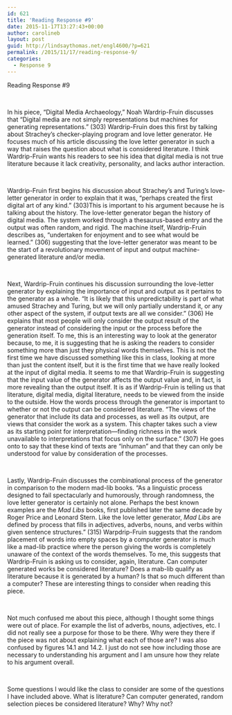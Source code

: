 ```yaml
---
id: 621
title: 'Reading Response #9'
date: 2015-11-17T13:27:43+00:00
author: carolineb
layout: post
guid: http://lindsaythomas.net/engl4600/?p=621
permalink: /2015/11/17/reading-response-9/
categories:
  - Response 9
---
```

Reading Response #9

&nbsp;

In his piece, “Digital Media Archaeology,” Noah Wardrip-Fruin discusses that “Digital media are not simply representations but machines for generating representations.” (303) Wardrip-Fruin does this first by talking about Strachey’s checker-playing program and love letter generator. He focuses much of his article discussing the love letter generator in such a way that raises the question about what is considered literature. I think Wardrip-Fruin wants his readers to see his idea that digital media is not true literature because it lack creativity, personality, and lacks author interaction.

&nbsp;

Wardrip-Fruin first begins his discussion about Strachey’s and Turing’s love-letter generator in order to explain that it was, “perhaps created the first digital art of any kind.” (303)This is important to his argument because he is talking about the history. The love-letter generator began the history of digital media. The system worked through a thesaurus-based entry and the output was often random, and rigid. The machine itself, Wardrip-Fruin describes as, “undertaken for enjoyment and to see what would be learned.” (306) suggesting that the love-letter generator was meant to be the start of a revolutionary movement of input and output machine-generated literature and/or media.

&nbsp;

Next, Wardrip-Fruin continues his discussion surrounding the love-letter generator by explaining the importance of input and output as it pertains to the generator as a whole. “It is likely that this unpredictability is part of what amused Strachey and Turing, but we will only partially understand it, or any other aspect of the system, if output texts are all we consider.” (306) He explains that most people will only consider the output result of the generator instead of considering the input or the process before the generation itself. To me, this is an interesting way to look at the generator because, to me, it is suggesting that he is asking the readers to consider something more than just they physical words themselves. This is not the first time we have discussed something like this in class, looking at more than just the content itself, but it is the first time that we have really looked at the input of digital media. It seems to me that Wardrip-Fruin is suggesting that the input value of the generator affects the output value and, in fact, is more revealing than the output itself. It is as if Wardrip-Fruin is telling us that literature, digital media, digital literature, needs to be viewed from the inside to the outside. How the words process through the generator is important to whether or not the output can be considered literature. “The views of the generator that include its data and processes, as well as its output, are views that consider the work as a system. This chapter takes such a view as its starting point for interpretation—finding richness in the work unavailable to interpretations that focus only on the surface.” (307) He goes onto to say that these kind of texts are “inhuman” and that they can only be understood for value by consideration of the processes.

&nbsp;

Lastly, Wardrip-Fruin discusses the combinational process of the generator in comparison to the modern mad-lib books. “As a linguistic process designed to fail spectacularly and humorously, through randomness, the love letter generator is certainly not alone. Perhaps the best known examples are the _Mad Libs_ books, first published later the same decade by Roger Price and Leonard Stern. Like the love letter generator, _Mad Libs_ are defined by process that fills in adjectives, adverbs, nouns, and verbs within given sentence structures.” (315) Warpdrip-Fruin suggests that the random placement of words into empty spaces by a computer generator is much like a mad-lib practice where the person giving the words is completely unaware of the context of the words themselves. To me, this suggests that Wardrip-Fruin is asking us to consider, again, literature. Can computer generated works be considered literature? Does a mab-lib qualify as literature because it is generated by a human? Is that so much different than a computer? These are interesting things to consider when reading this piece.

&nbsp;

Not much confused me about this piece, although I thought some things were out of place. For example the list of adverbs, nouns, adjectives, etc. I did not really see a purpose for those to be there. Why were they there if the piece was not about explaining what each of those are? I was also confused by figures 14.1 and 14.2. I just do not see how including those are necessary to understanding his argument and I am unsure how they relate to his argument overall.

&nbsp;

Some questions I would like the class to consider are some of the questions I have included above. What is literature? Can computer generated, random selection pieces be considered literature? Why? Why not?